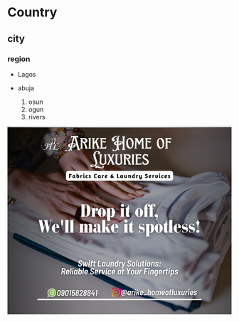# Country
## city
### region

- Lagos
- abuja

  1. osun
  2. ogun
  3. rivers
     
![A drycleaning design](AA.png "Clean")
